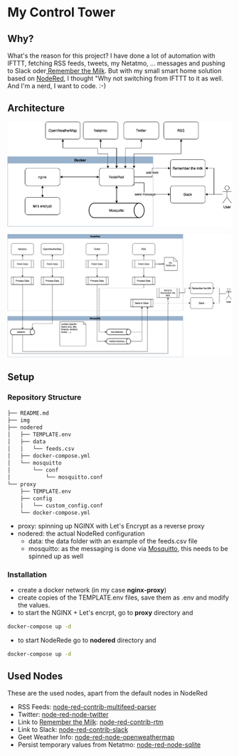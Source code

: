 # My Control Tower

## Why?

What's the reason for this project? I have done a lot of automation with IFTTT, fetching RSS feeds, tweets, my Netatmo, ... messages and pushing to Slack oder[ Remember the Milk](http://rememberthemilk.com/).  But with my small smart home solution based on [NodeRed](https://nodered.org), I thought "Why not switching from IFTTT to it as well.
And I'm a nerd, I want to code. :-)

## Architecture

![Overview](img/architecture-overview.png)

![Messaging](img/architecture-Messaging.png)

## Setup

### Repository Structure

```
├── README.md
├── img
├── nodered
│   ├── TEMPLATE.env
│   ├── data
│   │   └── feeds.csv
│   ├── docker-compose.yml
│   └── mosquitto
│       └── conf
│           └── mosquitto.conf
└── proxy
    ├── TEMPLATE.env
    ├── config
    │   └── custom_config.conf
    └── docker-compose.yml
```

* proxy: spinning up NGINX with Let's Encrypt as a reverse proxy
* nodered: the actual NodeRed configuration
  * data: the data folder with an example of the feeds.csv file
  * mosquitto: as the messaging is done via [Mosquitto](https://mosquitto.org), this needs to be spinned up as well

### Installation

* create a docker network (in my case __nginx-proxy__)
* create copies of the TEMPLATE.env files, save them as .env and modify the values.
* to start the NGINX + Let's encrpt, go to __proxy__ directory and

```bash
docker-compose up -d
```

* to start NodeRede go to __nodered__ directory and

```bash
docker-compose up -d
```

## Used Nodes

These are the used nodes, apart from the default nodes in NodeRed

* RSS Feeds: [node-red-contrib-multifeed-parser](https://www.npmjs.com/package/node-red-contrib-multifeed-parser)
* Twitter: [node-red-node-twitter](https://flows.nodered.org/node/node-red-node-twitter)
* Link to [Remember the Milk](http://rememberthemilk.com/): [node-red-contrib-rtm](https://flows.nodered.org/node/node-red-contrib-rtm)
* Link to Slack: [node-red-contrib-slack](https://flows.nodered.org/node/node-red-contrib-slack)
* Geet Weather Info: [node-red-node-openweathermap](https://flows.nodered.org/node/node-red-node-openweathermap)
* Persist temporary values from Netatmo: [node-red-node-sqlite](https://flows.nodered.org/node/node-red-node-sqlite)